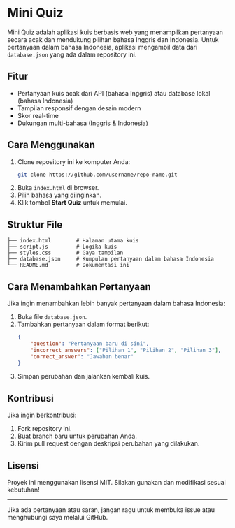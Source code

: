 # Mini Quiz

Mini Quiz adalah aplikasi kuis berbasis web yang menampilkan pertanyaan secara acak dan mendukung pilihan bahasa Inggris dan Indonesia. Untuk pertanyaan dalam bahasa Indonesia, aplikasi mengambil data dari `database.json` yang ada dalam repository ini.

## Fitur
- Pertanyaan kuis acak dari API (bahasa Inggris) atau database lokal (bahasa Indonesia)
- Tampilan responsif dengan desain modern
- Skor real-time
- Dukungan multi-bahasa (Inggris & Indonesia)

## Cara Menggunakan
1. Clone repository ini ke komputer Anda:
   ```sh
   git clone https://github.com/username/repo-name.git
   ```
2. Buka `index.html` di browser.
3. Pilih bahasa yang diinginkan.
4. Klik tombol **Start Quiz** untuk memulai.

## Struktur File
```
├── index.html        # Halaman utama kuis
├── script.js         # Logika kuis
├── styles.css        # Gaya tampilan
├── database.json     # Kumpulan pertanyaan dalam bahasa Indonesia
└── README.md         # Dokumentasi ini
```

## Cara Menambahkan Pertanyaan
Jika ingin menambahkan lebih banyak pertanyaan dalam bahasa Indonesia:
1. Buka file `database.json`.
2. Tambahkan pertanyaan dalam format berikut:
   ```json
   {
       "question": "Pertanyaan baru di sini",
       "incorrect_answers": ["Pilihan 1", "Pilihan 2", "Pilihan 3"],
       "correct_answer": "Jawaban benar"
   }
   ```
3. Simpan perubahan dan jalankan kembali kuis.

## Kontribusi
Jika ingin berkontribusi:
1. Fork repository ini.
2. Buat branch baru untuk perubahan Anda.
3. Kirim pull request dengan deskripsi perubahan yang dilakukan.

## Lisensi
Proyek ini menggunakan lisensi MIT. Silakan gunakan dan modifikasi sesuai kebutuhan!

---

Jika ada pertanyaan atau saran, jangan ragu untuk membuka issue atau menghubungi saya melalui GitHub.


